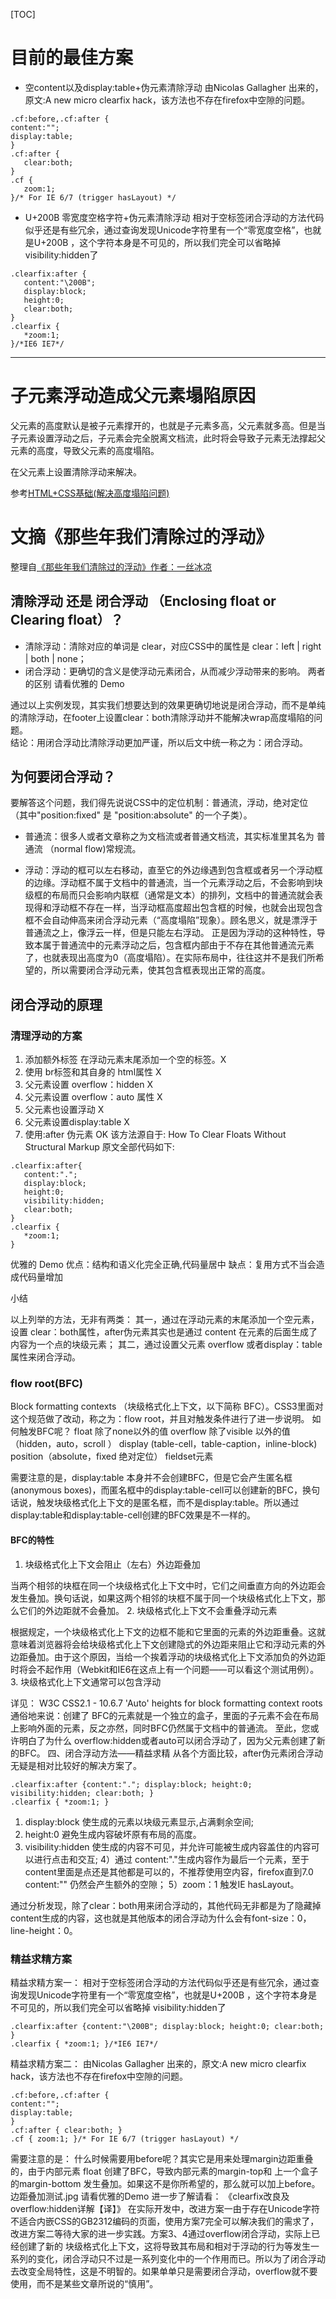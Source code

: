 [TOC]

# 目前的最佳方案

- 空content以及display:table+伪元素清除浮动
  由Nicolas Gallagher 出来的，原文:A new micro clearfix hack，该方法也不存在firefox中空隙的问题。
```
.cf:before,.cf:after {
content:"";
display:table;
}
.cf:after { 
   clear:both;
}
.cf {
   zoom:1;
}/* For IE 6/7 (trigger hasLayout) */
```
- U+200B 零宽度空格字符+伪元素清除浮动
  相对于空标签闭合浮动的方法代码似乎还是有些冗余，通过查询发现Unicode字符里有一个“零宽度空格”，也就是U+200B ，这个字符本身是不可见的，所以我们完全可以省略掉 visibility:hidden了
```
.clearfix:after {
   content:"\200B";
   display:block;
   height:0;
   clear:both; 
}
.clearfix {
   *zoom:1; 
}/*IE6 IE7*/
```

---

# 子元素浮动造成父元素塌陷原因

父元素的高度默认是被子元素撑开的，也就是子元素多高，父元素就多高。但是当子元素设置浮动之后，子元素会完全脱离文档流，此时将会导致子元素无法撑起父元素的高度，导致父元素的高度塌陷。

在父元素上设置清除浮动来解决。

参考[HTML+CSS基础(解决高度塌陷问题)](http://www.jianshu.com/p/f09f40591d97)

# 文摘《那些年我们清除过的浮动》

整理自[《那些年我们清除过的浮动》作者：一丝冰凉](http://www.iyunlu.com/view/css-xhtml/55.html)

## 清除浮动 还是 闭合浮动 （Enclosing float or Clearing float）？
- 清除浮动：清除对应的单词是 clear，对应CSS中的属性是 clear：left | right | both | none；
- 闭合浮动：更确切的含义是使浮动元素闭合，从而减少浮动带来的影响。
  两者的区别 请看优雅的 Demo

通过以上实例发现，其实我们想要达到的效果更确切地说是闭合浮动，而不是单纯的清除浮动，在footer上设置clear：both清除浮动并不能解决wrap高度塌陷的问题。  
结论：用闭合浮动比清除浮动更加严谨，所以后文中统一称之为：闭合浮动。
## 为何要闭合浮动？
要解答这个问题，我们得先说说CSS中的定位机制：普通流，浮动，绝对定位 （其中"position:fixed" 是 "position:absolute" 的一个子类）。
- 普通流：很多人或者文章称之为文档流或者普通文档流，其实标准里其名为 普通流 （normal flow)常规流。

- 浮动：浮动的框可以左右移动，直至它的外边缘遇到包含框或者另一个浮动框的边缘。浮动框不属于文档中的普通流，当一个元素浮动之后，不会影响到块级框的布局而只会影响内联框（通常是文本）的排列，文档中的普通流就会表现得和浮动框不存在一样，当浮动框高度超出包含框的时候，也就会出现包含框不会自动伸高来闭合浮动元素（“高度塌陷”现象）。顾名思义，就是漂浮于普通流之上，像浮云一样，但是只能左右浮动。
  正是因为浮动的这种特性，导致本属于普通流中的元素浮动之后，包含框内部由于不存在其他普通流元素了，也就表现出高度为0（高度塌陷）。在实际布局中，往往这并不是我们所希望的，所以需要闭合浮动元素，使其包含框表现出正常的高度。
## 闭合浮动的原理
### 清理浮动的方案
1. 添加额外标签
   在浮动元素末尾添加一个空的标签。X
2. 使用 br标签和其自身的 html属性 X
3. 父元素设置 overflow：hidden X
4. 父元素设置 overflow：auto 属性 X
5. 父元素也设置浮动 X
6. 父元素设置display:table X
7. 使用:after 伪元素 OK
   该方法源自于: How To Clear Floats Without Structural Markup
   原文全部代码如下:
```
.clearfix:after{
   content:".";
   display:block;
   height:0;
   visibility:hidden;
   clear:both;
}
.clearfix {
   *zoom:1;
}
```
 优雅的 Demo
优点：结构和语义化完全正确,代码量居中
缺点：复用方式不当会造成代码量增加

小结

以上列举的方法，无非有两类：
其一，通过在浮动元素的末尾添加一个空元素，设置 clear：both属性，after伪元素其实也是通过 content 在元素的后面生成了内容为一个点的块级元素；
其二，通过设置父元素 overflow 或者display：table 属性来闭合浮动。

### flow root(BFC)
 Block formatting contexts （块级格式化上下文，以下简称 BFC）。CSS3里面对这个规范做了改动，称之为：flow root，并且对触发条件进行了进一步说明。
如何触发BFC呢？
float  除了none以外的值 
overflow  除了visible 以外的值（hidden，auto，scroll ） 
display (table-cell，table-caption，inline-block) 
position（absolute，fixed  绝对定位） 
fieldset元素

需要注意的是，display:table 本身并不会创建BFC，但是它会产生匿名框(anonymous boxes)，而匿名框中的display:table-cell可以创建新的BFC，换句话说，触发块级格式化上下文的是匿名框，而不是display:table。所以通过display:table和display:table-cell创建的BFC效果是不一样的。

#### BFC的特性
1. 块级格式化上下文会阻止（左右）外边距叠加

当两个相邻的块框在同一个块级格式化上下文中时，它们之间垂直方向的外边距会发生叠加。换句话说，如果这两个相邻的块框不属于同一个块级格式化上下文，那么它们的外边距就不会叠加。
2. 块级格式化上下文不会重叠浮动元素

根据规定，一个块级格式化上下文的边框不能和它里面的元素的外边距重叠。这就意味着浏览器将会给块级格式化上下文创建隐式的外边距来阻止它和浮动元素的外边距叠加。由于这个原因，当给一个挨着浮动的块级格式化上下文添加负的外边距时将会不起作用（Webkit和IE6在这点上有一个问题——可以看这个测试用例）。 
3. 块级格式化上下文通常可以包含浮动

详见： W3C CSS2.1 - 10.6.7 'Auto' heights for block formatting context roots 
通俗地来说：创建了 BFC的元素就是一个独立的盒子，里面的子元素不会在布局上影响外面的元素，反之亦然，同时BFC仍然属于文档中的普通流。
至此，您或许明白了为什么 overflow:hidden或者auto可以闭合浮动了，因为父元素创建了新的BFC。 
四、闭合浮动方法——精益求精
从各个方面比较，after伪元素闭合浮动无疑是相对比较好的解决方案了。
```
.clearfix:after {content:"."; display:block; height:0; visibility:hidden; clear:both; }
.clearfix { *zoom:1; }
```
1) display:block 使生成的元素以块级元素显示,占满剩余空间;
2) height:0 避免生成内容破坏原有布局的高度。
3) visibility:hidden 使生成的内容不可见，并允许可能被生成内容盖住的内容可以进行点击和交互;
4）通过 content:"."生成内容作为最后一个元素，至于content里面是点还是其他都是可以的，不推荐使用空内容，firefox直到7.0 content:"" 仍然会产生额外的空隙；
5）zoom：1 触发IE hasLayout。

通过分析发现，除了clear：both用来闭合浮动的，其他代码无非都是为了隐藏掉content生成的内容，这也就是其他版本的闭合浮动为什么会有font-size：0，line-height：0。

### 精益求精方案
精益求精方案一：
相对于空标签闭合浮动的方法代码似乎还是有些冗余，通过查询发现Unicode字符里有一个“零宽度空格”，也就是U+200B ，这个字符本身是不可见的，所以我们完全可以省略掉 visibility:hidden了
```
.clearfix:after {content:"\200B"; display:block; height:0; clear:both; }
.clearfix { *zoom:1; }/*IE6 IE7*/
```
精益求精方案二：
由Nicolas Gallagher 出来的，原文:A new micro clearfix hack，该方法也不存在firefox中空隙的问题。
```
.cf:before,.cf:after {
content:"";
display:table;
}
.cf:after { clear:both; }
.cf { zoom:1; }/* For IE 6/7 (trigger hasLayout) */
```
 需要注意的是：
什么时候需要用before呢？其实它是用来处理margin边距重叠的，由于内部元素 float 创建了BFC，导致内部元素的margin-top和 上一个盒子的margin-bottom 发生叠加。如果这不是你所希望的，那么就可以加上before。
边距叠加测试.jpg
请看优雅的Demo
进一步了解请看： 《clearfix改良及overflow:hidden详解【译】》
在实际开发中，改进方案一由于存在Unicode字符不适合内嵌CSS的GB2312编码的页面，使用方案7完全可以解决我们的需求了，改进方案二等待大家的进一步实践。方案3、4通过overflow闭合浮动，实际上已经创建了新的 块级格式化上下文，这将导致其布局和相对于浮动的行为等发生一系列的变化，闭合浮动只不过是一系列变化中的一个作用而已。所以为了闭合浮动去改变全局特性，这是不明智的。如果单单只是需要闭合浮动，overflow就不要使用，而不是某些文章所说的“慎用”。

